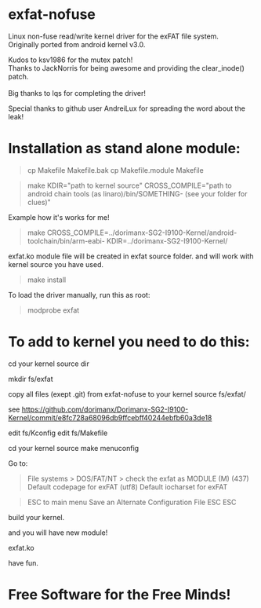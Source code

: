 exfat-nofuse
============

Linux non-fuse read/write kernel driver for the exFAT file system.<br />
Originally ported from android kernel v3.0.


Kudos to ksv1986 for the mutex patch!<br />
Thanks to JackNorris for being awesome and providing the clear_inode() patch.<br />
<br />
Big thanks to lqs for completing the driver!


Special thanks to github user AndreiLux for spreading the word about the leak!<br />


Installation as stand alone module:
====================================

> cp Makefile Makefile.bak
> cp Makefile.module Makefile

> make KDIR="path to kernel source" CROSS_COMPILE="path to android chain tools (as linaro)/bin/SOMETHING- (see your folder for clues)" <br />

Example how it's works for me!

> make CROSS_COMPILE=../dorimanx-SG2-I9100-Kernel/android-toolchain/bin/arm-eabi- KDIR=../dorimanx-SG2-I9100-Kernel/ <br />

exfat.ko module file will be created in exfat source folder. and will work with kernel source you have used.

> make install

To load the driver manually, run this as root:
> modprobe exfat

To add to kernel you need to do this:
======================================

cd your kernel source dir

mkdir fs/exfat

copy all files (exept .git) from exfat-nofuse to your kernel source fs/exfat/

see
https://github.com/dorimanx/Dorimanx-SG2-I9100-Kernel/commit/e8fc728a68096db9ffcebff40244ebfb60a3de18

edit fs/Kconfig
edit fs/Makefile

cd your kernel source
make menuconfig

Go to:
> File systems > DOS/FAT/NT > check the exfat as MODULE (M)
> (437) Default codepage for exFAT
> (utf8) Default iocharset for exFAT

> ESC to main menu
> Save an Alternate Configuration File
> ESC ESC

build your kernel.

and you will have new module!

exfat.ko

have fun.

Free Software for the Free Minds!
=====================================
